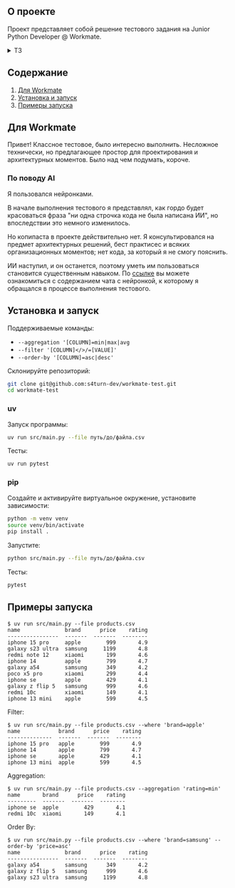 ## О проекте

Проект представляет собой решение тестового задания на Junior Python Developer @ Workmate.

<details>
    <summary>ТЗ</summary>
    https://docs.google.com/document/u/0/d/1nraUeVCkbsyvjNvMAWAwgrn7w3DXHsQf15QS1eZ2F1U/mobilebasic#heading=h.or54d8e34zbk
</details>

## Содержание

1. [Для Workmate](#для-workmate)
2. [Установка и запуск](#установка-и-запуск)
3. [Примеры запуска](#примеры-запуска)

## Для Workmate

Привет! Классное тестовое, было интересно выполнить. Несложное технически, но предлагающее простор для проектирования и архитектурных моментов. Было над чем подумать, короче.

### По поводу AI

Я пользовался нейронками.

В начале выполнения тестового я представлял, как гордо будет красоваться фраза "ни одна строчка кода не была написана ИИ", но впоследствии это немного изменилось. 

Но копипаста в проекте действительно нет. Я консультировался на предмет архитектурных решений, бест практисес и всяких организационных моментов; нет кода, за который я не смогу пояснить.

ИИ наступил, и он останется, поэтому уметь им пользоваться становится существенным навыком. По [ссылке](https://chatgpt.com/share/686d7b70-4790-800b-9ae0-6342ef22bdde) вы можете ознакомиться с содержанием чата с нейронкой, к которому я обращался в процессе выполнения тестового.

## Установка и запуск

Поддерживаемые команды:

- `--aggregation '[COLUMN]=min|max|avg`
- `--filter '[COLUMN]</>/=[VALUE]'`
- `--order-by '[COLUMN]=asc|desc'`

Склонируйте репозиторий:

```sh
git clone git@github.com:s4turn-dev/workmate-test.git
cd workmate-test
```

### uv

Запуск программы:

```sh
uv run src/main.py --file путь/до/файла.csv
```

Тесты:

```sh
uv run pytest
```

### pip

Создайте и активируйте виртуальное окружение, установите зависимости:

```sh
python -m venv venv
source venv/bin/activate
pip install .
```

Запустите:

```sh
python src/main.py --file путь/до/файла.csv
```

Тесты:

```sh
pytest
```

## Примеры запуска

```shell-session
$ uv run src/main.py --file products.csv 
name              brand      price    rating
----------------  -------  -------  --------
iphone 15 pro     apple        999       4.9
galaxy s23 ultra  samsung     1199       4.8
redmi note 12     xiaomi       199       4.6
iphone 14         apple        799       4.7
galaxy a54        samsung      349       4.2
poco x5 pro       xiaomi       299       4.4
iphone se         apple        429       4.1
galaxy z flip 5   samsung      999       4.6
redmi 10c         xiaomi       149       4.1
iphone 13 mini    apple        599       4.5
```

Filter:
```shell-session
$ uv run src/main.py --file products.csv --where 'brand=apple'
name            brand      price    rating
--------------  -------  -------  --------
iphone 15 pro   apple        999       4.9
iphone 14       apple        799       4.7
iphone se       apple        429       4.1
iphone 13 mini  apple        599       4.5
```

Aggregation:
```shell-session
$ uv run src/main.py --file products.csv --aggregation 'rating=min'
name       brand      price    rating
---------  -------  -------  --------
iphone se  apple        429       4.1
redmi 10c  xiaomi       149       4.1
```

Order By:
```shell-session
$ uv run src/main.py --file products.csv --where 'brand=samsung' --order-by 'price=asc'
name              brand      price    rating
----------------  -------  -------  --------
galaxy a54        samsung      349       4.2
galaxy z flip 5   samsung      999       4.6
galaxy s23 ultra  samsung     1199       4.8
```

